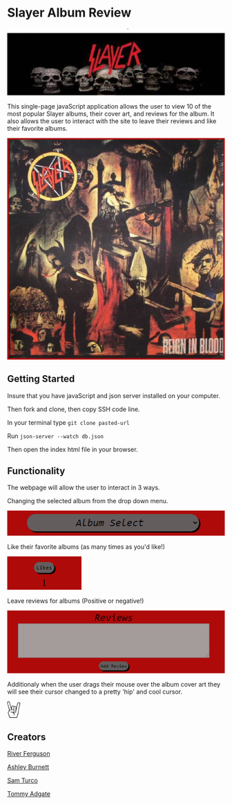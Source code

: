 # Slayer Album Review

![Screenshots](./images/Slayer%20Page%20Banner.png)

This single-page javaScript application allows the user to view 10 of the most popular Slayer albums, their cover art, and reviews for the album. It also allows the user to interact with the site to leave their reviews and like their favorite albums.

![Screenshot](./images/Slayer%20Page%20Cover%20Art.png)


## Getting Started

Insure that you have javaScript and json server installed on your computer.

Then fork and clone, then copy SSH code line.

In your terminal type `git clone pasted-url`

Run `json-server --watch db.json`

Then open the index html file in your browser.

## Functionality

The webpage will allow the user to interact in 3 ways.

Changing the selected album from the drop down menu.

![Screeenshot](./images/Slayer%20Page%20Drop%20Down.png)

Like their favorite albums (as many times as you'd like!)

![Screenshot](./images/Slayer%20Page%20Like%20Button.png)

Leave reviews for albums (Positive or negative!)

![Screenshot](./images/Slayer%20Page%20Reviews.png)

Additionaly when the user drags their mouse over the album cover art they will see their cursor changed to a pretty 'hip' and cool cursor.

![Screenshot](./images/rockandrollcursor.png)

## Creators

[River Ferguson](https://github.com/riverferguson)

[Ashley Burnett](https://github.com/AshleyBurnett081)

[Sam Turco](https://github.com/sturco42)

[Tommy Adgate](https://github.com/Rosco-code)




